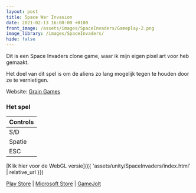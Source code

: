```yaml
---
layout: post
title: Space War Invasion
date: 2021-02-13 16:00:00 +0100
front_image: /assets/images/SpaceInvaders/Gameplay-2.png
image_library: /images/SpaceInvaders/
hide: false
---
```


Dit is een Space Invaders clone game, waar ik mijn eigen pixel art voor heb gemaakt.

Het doel van dit spel is om de aliens zo lang mogelijk tegen te houden door ze te vernietigen.

Website: [Grain Games](https://graingames.com/)

### Het spel

| Controls |
|:------|
| S/D | Beweegt het schip horizontaal |
| Spatie | Schieten |
| ESC | Pauseert het spel |

[Klik hier voor de WebGL versie]({{ 'assets/unity/SpaceInvaders/index.html' | relative_url }})

[Play Store](https://play.google.com/store/apps/details?id=com.GrainGames.SpaceWarInvasion) | [Microsoft Store](https://www.microsoft.com/store/productId/9P476TN0N4P2) | [GameJolt](https://gamejolt.com/games/SpaceInvadersBootleg/578163)
